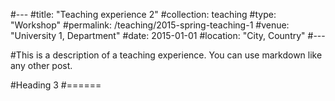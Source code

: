 #---
#title: "Teaching experience 2"
#collection: teaching
#type: "Workshop"
#permalink: /teaching/2015-spring-teaching-1
#venue: "University 1, Department"
#date: 2015-01-01
#location: "City, Country"
#---

#This is a description of a teaching experience. You can use markdown like any other post.

#Heading 3
#======
